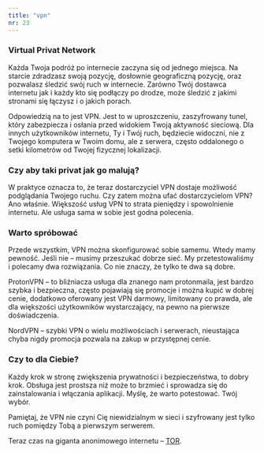 ```yaml
---
title: "vpn"
nr: 23
---
```


### Virtual Privat Network

Każda Twoja podróż po internecie zaczyna się od jednego miejsca. Na starcie zdradzasz swoją pozycję, dosłownie geograficzną pozycję, oraz pozwalasz śledzić swój ruch w internecie. Zarówno Twój dostawca internetu jak i każdy kto się podłączy po drodze, może śledzić z jakimi stronami się łączysz i o jakich porach.

Odpowiedzią na to jest VPN. Jest to w uproszczeniu, zaszyfrowany tunel, który zabezpiecza i osłania przed widokiem Twoją aktywność sieciową. Dla innych użytkowników internetu, Ty i Twój ruch, będziecie widoczni, nie z Twojego komputera w Twoim domu, ale z serwera, często oddalonego o setki kilometrów od Twojej fizycznej lokalizacji.
### Czy aby taki privat jak go malują?

W praktyce oznacza to, że teraz dostarczyciel VPN dostaje możliwość podglądania Twojego ruchu. Czy zatem można ufać dostarczycielom VPN? Ano właśnie. Większość usług VPN to strata pieniędzy i spowolnienie internetu. Ale usługa sama w sobie jest godna polecenia.
### Warto spróbować

Przede wszystkim, VPN można skonfigurować sobie samemu. Wtedy mamy pewność. Jeśli nie – musimy przeszukać dobrze sieć. My przetestowaliśmy i polecamy dwa rozwiązania. Co nie znaczy, że tylko te dwa są dobre.

ProtonVPN – to bliźniacza usługa dla znanego nam protonmaila, jest bardzo szybka i bezpieczna, często pojawiają się promocje i można kupić w dobrej cenie, dodatkowo oferowany jest VPN darmowy, limitowany co prawda, ale dla większości użytkowników wystarczający, na pewno na pierwsze doświadczenia.

NordVPN – szybki VPN o wielu możliwościach i serwerach, nieustająca chyba nigdy promocja pozwala na zakup w przystępnej cenie.
### Czy to dla Ciebie?

Każdy krok w stronę zwiększenia prywatności i bezpieczeństwa, to dobry krok. Obsługa jest prostsza niż może to brzmieć i sprowadza się do zainstalowania i włączania aplikacji. Myślę, że warto potestować. Twój wybór.

Pamiętaj, że VPN nie czyni Cię niewidzialnym w sieci i szyfrowany jest tylko ruch pomiędzy Tobą a pierwszym serwerem.

Teraz czas na giganta anonimowego internetu – [TOR](/tor/ "tor").
